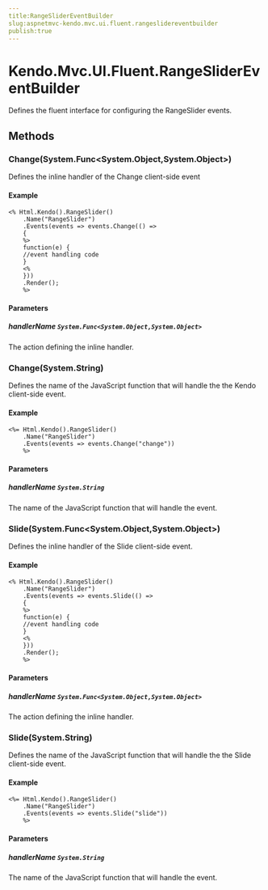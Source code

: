 ```yaml
---
title:RangeSliderEventBuilder
slug:aspnetmvc-kendo.mvc.ui.fluent.rangeslidereventbuilder
publish:true
---
```


# Kendo.Mvc.UI.Fluent.RangeSliderEventBuilder

Defines the fluent interface for configuring the RangeSlider events.

## Methods

### Change(System.Func\<System.Object,System.Object\>)
Defines the inline handler of the Change client-side event

#### Example
    <% Html.Kendo().RangeSlider()
        .Name("RangeSlider")
        .Events(events => events.Change(() =>
        {
        %>
        function(e) {
        //event handling code
        }
        <%
        }))
        .Render();
        %>

#### Parameters

##### handlerName `System.Func<System.Object,System.Object>`
The action defining the inline handler.

### Change(System.String)
Defines the name of the JavaScript function that will handle the the Kendo client-side event.

#### Example
    <%= Html.Kendo().RangeSlider()
        .Name("RangeSlider")
        .Events(events => events.Change("change"))
        %>

#### Parameters

##### handlerName `System.String`
The name of the JavaScript function that will handle the event.

### Slide(System.Func\<System.Object,System.Object\>)
Defines the inline handler of the Slide client-side event.

#### Example
    <% Html.Kendo().RangeSlider()
        .Name("RangeSlider")
        .Events(events => events.Slide(() =>
        {
        %>
        function(e) {
        //event handling code
        }
        <%
        }))
        .Render();
        %>

#### Parameters

##### handlerName `System.Func<System.Object,System.Object>`
The action defining the inline handler.

### Slide(System.String)
Defines the name of the JavaScript function that will handle the the Slide client-side event.

#### Example
    <%= Html.Kendo().RangeSlider()
        .Name("RangeSlider")
        .Events(events => events.Slide("slide"))
        %>

#### Parameters

##### handlerName `System.String`
The name of the JavaScript function that will handle the event.
